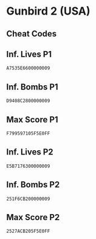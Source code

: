 # Gunbird 2 (USA)

## Cheat Codes

## Inf. Lives P1

```
A7535E6600000009

```

## Inf. Bombs P1

```
D9408C2800000009

```

## Max Score P1

```
F799597105F5E0FF

```

## Inf. Lives P2

```
E5B7176300000009

```

## Inf. Bombs P2

```
251F6CB200000009

```

## Max Score P2

```
2527ACB205F5E0FF

```

